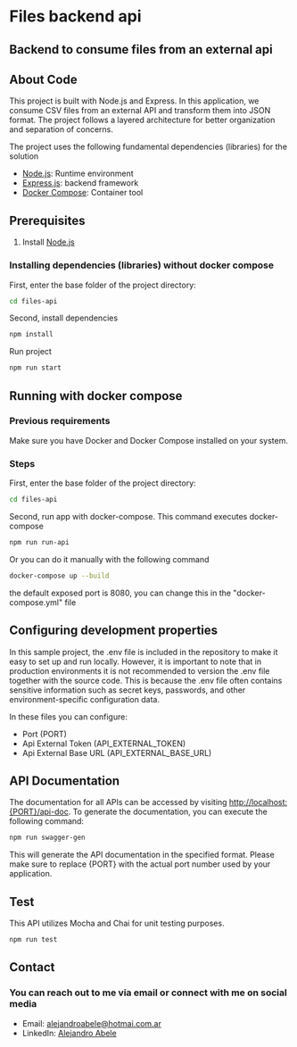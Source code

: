 # Files backend api

## Backend to consume files from an external api

## About Code

This project is built with Node.js and Express. In this application, we consume CSV files from an external API and transform them into JSON format. The project follows a layered architecture for better organization and separation of concerns.

The project uses the following fundamental dependencies (libraries) for the solution

* [Node.js](https://nodejs.org): Runtime environment
* [Express.js](http://expressjs.com): backend framework
* [Docker Compose](https://docs.docker.com/compose/): Container tool

## Prerequisites

1. Install [Node.js](https://nodejs.org)

### Installing dependencies (libraries) without docker compose

First, enter the base folder of the project directory:

```sh
cd files-api
```

Second, install dependencies

```sh
npm install
```

Run project

```sh
npm run start
```

## Running with docker compose

### Previous requirements

Make sure you have Docker and Docker Compose installed on your system.

### Steps

First, enter the base folder of the project directory:

```sh
cd files-api
```

Second, run app with docker-compose. This command executes docker-compose

```sh
npm run run-api
```

Or you can do it manually with the following command

```sh
docker-compose up --build
```

the default exposed port is 8080, you can change this in the "docker-compose.yml" file

## Configuring development properties

In this sample project, the .env file is included in the repository to make it easy to set up and run locally. However, it is important to note that in production environments it is not recommended to version the .env file together with the source code. This is because the .env file often contains sensitive information such as secret keys, passwords, and other environment-specific configuration data.

In these files you can configure:

* Port (PORT)
* Api External Token (API_EXTERNAL_TOKEN)
* Api External Base URL (API_EXTERNAL_BASE_URL)

## API Documentation

The documentation for all APIs can be accessed by visiting <http://localhost:{PORT}/api-doc>. To generate the documentation, you can execute the following command:

```sh
npm run swagger-gen
```

This will generate the API documentation in the specified format. Please make sure to replace {PORT} with the actual port number used by your application.

## Test

This API utilizes Mocha and Chai for unit testing purposes.

```sh
npm run test
```

## Contact

### You can reach out to me via email or connect with me on social media

* Email: [alejandroabele@hotmai.com.ar](mailto:alejandroabele@hotmai.com.ar)
* LinkedIn: [Alejandro Abele](https://www.linkedin.com/in/alejandro-abele/)
